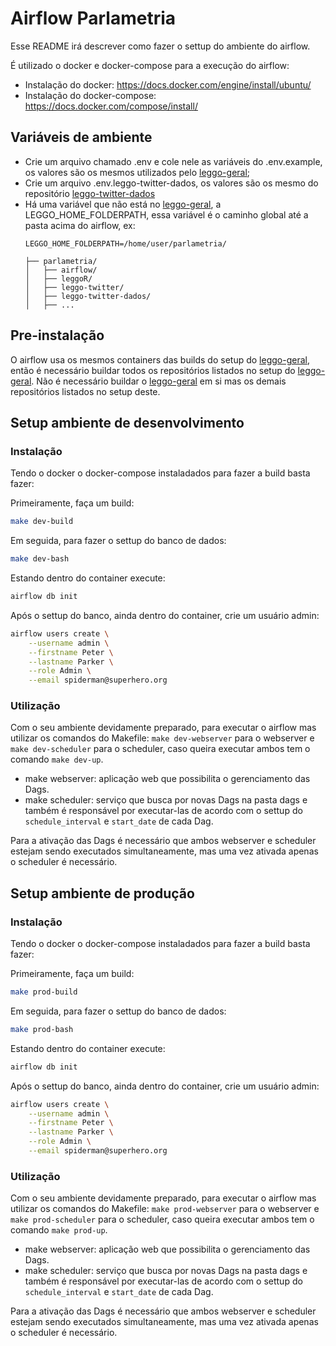 # Airflow Parlametria

Esse README irá descrever como fazer o settup do ambiente do airflow.

É utilizado o docker e docker-compose para a execução do airflow:
- Instalação do docker: https://docs.docker.com/engine/install/ubuntu/
- Instalação do docker-compose: https://docs.docker.com/compose/install/

## Variáveis de ambiente

- Crie um arquivo chamado .env e cole nele as variáveis do .env.example, os valores são os mesmos utilizados pelo [leggo-geral](https://github.com/parlametria/leggo-geral);
- Crie um arquivo .env.leggo-twitter-dados, os valores são os mesmo do repositório [leggo-twitter-dados](https://github.com/parlametria/leggo-twitter-dados)
- Há uma variável que não está no [leggo-geral](https://github.com/parlametria/leggo-geral), a LEGGO_HOME_FOLDERPATH, essa variável é o caminho global até a pasta acima do airflow, ex:
    ```text
    LEGGO_HOME_FOLDERPATH=/home/user/parlametria/

    ├── parlametria/
    │   ├── airflow/
    │   ├── leggoR/
    │   ├── leggo-twitter/
    │   ├── leggo-twitter-dados/
    │   ├── ...
    ```

## Pre-instalação

O airflow usa os mesmos containers das builds do setup do [leggo-geral](https://github.com/parlametria/leggo-geral), então é necessário buildar todos os repositórios listados no setup do [leggo-geral](https://github.com/parlametria/leggo-geral). Não é necessário buildar o [leggo-geral](https://github.com/parlametria/leggo-geral) em si mas os demais repositórios listados no setup deste.

## Setup ambiente de desenvolvimento

### Instalação

Tendo o docker o docker-compose instaladados para fazer a build basta fazer:

Primeiramente, faça um build:
```bash
make dev-build
```

Em seguida, para fazer o settup do banco de dados:
```bash
make dev-bash
```
Estando dentro do container execute:
```bash
airflow db init
```

Após o settup do banco, ainda dentro do container, crie um usuário admin:
```bash
airflow users create \
    --username admin \
    --firstname Peter \
    --lastname Parker \
    --role Admin \
    --email spiderman@superhero.org
```

### Utilização

Com o seu ambiente devidamente preparado, para executar o airflow mas utilizar os comandos do Makefile: `make dev-webserver` para o webserver e `make dev-scheduler` para o scheduler, caso queira executar ambos tem o comando `make dev-up`.

- make webserver: aplicação web que possibilita o gerenciamento das Dags.
- make scheduler: serviço que busca por novas Dags na pasta dags e também é responsável por executar-las de acordo com o settup do `schedule_interval` e `start_date` de cada Dag.

Para a ativação das Dags é necessário que ambos webserver e scheduler estejam sendo executados simultaneamente, mas uma vez ativada apenas o scheduler é necessário.

## Setup ambiente de produção

### Instalação

Tendo o docker o docker-compose instaladados para fazer a build basta fazer:

Primeiramente, faça um build:
```bash
make prod-build
```

Em seguida, para fazer o settup do banco de dados:
```bash
make prod-bash
```
Estando dentro do container execute:
```bash
airflow db init
```

Após o settup do banco, ainda dentro do container, crie um usuário admin:
```bash
airflow users create \
    --username admin \
    --firstname Peter \
    --lastname Parker \
    --role Admin \
    --email spiderman@superhero.org
```

### Utilização

Com o seu ambiente devidamente preparado, para executar o airflow mas utilizar os comandos do Makefile: `make prod-webserver` para o webserver e `make prod-scheduler` para o scheduler, caso queira executar ambos tem o comando `make prod-up`.

- make webserver: aplicação web que possibilita o gerenciamento das Dags.
- make scheduler: serviço que busca por novas Dags na pasta dags e também é responsável por executar-las de acordo com o settup do `schedule_interval` e `start_date` de cada Dag.

Para a ativação das Dags é necessário que ambos webserver e scheduler estejam sendo executados simultaneamente, mas uma vez ativada apenas o scheduler é necessário.
